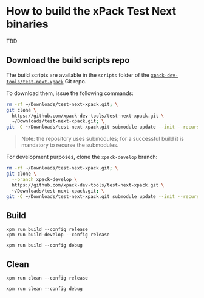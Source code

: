 # How to build the xPack Test Next binaries

TBD

## Download the build scripts repo

The build scripts are available in the `scripts` folder of the
[`xpack-dev-tools/test-next-xpack`](https://github.com/xpack-dev-tools/test-next-xpack)
Git repo.

To download them, issue the following commands:

```sh
rm -rf ~/Downloads/test-next-xpack.git; \
git clone \
  https://github.com/xpack-dev-tools/test-next-xpack.git \
  ~/Downloads/test-next-xpack.git; \
git -C ~/Downloads/test-next-xpack.git submodule update --init --recursive
```

> Note: the repository uses submodules; for a successful build it is
> mandatory to recurse the submodules.

For development purposes, clone the `xpack-develop`
branch:

```sh
rm -rf ~/Downloads/test-next-xpack.git; \
git clone \
  --branch xpack-develop \
  https://github.com/xpack-dev-tools/test-next-xpack.git \
  ~/Downloads/test-next-xpack.git; \
git -C ~/Downloads/test-next-xpack.git submodule update --init --recursive
```

## Build

```console
xpm run build --config release
xpm run build-develop --config release
```

```console
xpm run build --config debug
```

## Clean

```console
xpm run clean --config release
```

```console
xpm run clean --config debug
```
